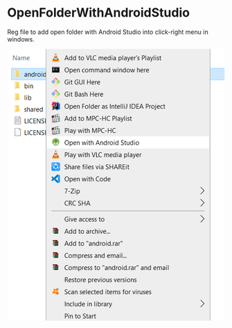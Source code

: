 # OpenFolderWithAndroidStudio
Reg file to add open folder with Android Studio into click-right menu in windows.


![Screenshot](https://github.com/MohammedShalan/OpenFolderWithAndroidStudio/blob/master/Screenshot.png "Open Folder with Android Studio")